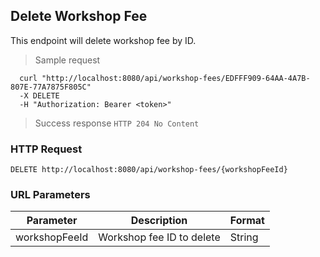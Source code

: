 ## Delete Workshop Fee
This endpoint will delete workshop fee by ID.

> Sample request

```shell
  curl "http://localhost:8080/api/workshop-fees/EDFFF909-64AA-4A7B-807E-77A7875F805C"
  -X DELETE
  -H "Authorization: Bearer <token>"
```

> Success response <code>HTTP 204 No Content</code>

### HTTP Request

`DELETE http://localhost:8080/api/workshop-fees/{workshopFeeId}`

### URL Parameters

Parameter | Description | Format
--------- | ----------- | ---------
workshopFeeId | Workshop fee ID to delete | String